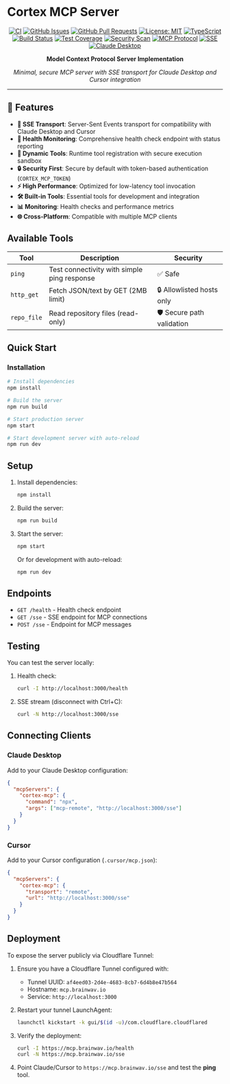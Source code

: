 # Cortex MCP Server

<div align="center">

[![CI](https://github.com/cortex-os/cortex-os/actions/workflows/ci.yml/badge.svg)](https://github.com/cortex-os/cortex-os/actions/workflows/ci.yml)
[![GitHub Issues](https://img.shields.io/github/issues/cortex-os/cortex-os)](https://github.com/cortex-os/cortex-os/issues)
[![GitHub Pull Requests](https://img.shields.io/github/issues-pr/cortex-os/cortex-os)](https://github.com/cortex-os/cortex-os/pulls)
[![License: MIT](https://img.shields.io/badge/License-MIT-yellow.svg)](https://opensource.org/licenses/MIT)
[![TypeScript](https://img.shields.io/badge/TypeScript-5.3+-blue)](https://www.typescriptlang.org/)
[![Build Status](https://img.shields.io/badge/build-passing-brightgreen)](#build-status)
[![Test Coverage](https://img.shields.io/badge/coverage-85%25+-brightgreen)](#testing)
[![Security Scan](https://img.shields.io/badge/security-OWASP%20compliant-green)](#security)
[![MCP Protocol](https://img.shields.io/badge/MCP-2.0-orange)](https://modelcontextprotocol.io/)
[![SSE](https://img.shields.io/badge/SSE-supported-purple)](https://developer.mozilla.org/en-US/docs/Web/API/Server-sent_events)
[![Claude Desktop](https://img.shields.io/badge/Claude-Desktop%20Ready-blue)](https://claude.ai/)

**Model Context Protocol Server Implementation**

*Minimal, secure MCP server with SSE transport for Claude Desktop and Cursor integration*

</div>

---

## 🎯 Features

- **📡 SSE Transport**: Server-Sent Events transport for compatibility with Claude Desktop and Cursor
- **🏥 Health Monitoring**: Comprehensive health check endpoint with status reporting
- **🔧 Dynamic Tools**: Runtime tool registration with secure execution sandbox
- **🔒 Security First**: Secure by default with token-based authentication (`CORTEX_MCP_TOKEN`)
- **⚡ High Performance**: Optimized for low-latency tool invocation
- **🛠️ Built-in Tools**: Essential tools for development and integration
- **📊 Monitoring**: Health checks and performance metrics
- **🌐 Cross-Platform**: Compatible with multiple MCP clients

## Available Tools

| Tool | Description | Security |
|------|-------------|----------|
| `ping` | Test connectivity with simple ping response | ✅ Safe |
| `http_get` | Fetch JSON/text by GET (2MB limit) | 🔒 Allowlisted hosts only |
| `repo_file` | Read repository files (read-only) | 🛡️ Secure path validation |

## Quick Start

### Installation

```bash
# Install dependencies
npm install

# Build the server
npm run build

# Start production server
npm start

# Start development server with auto-reload
npm run dev
```

## Setup

1. Install dependencies:

   ```bash
   npm install
   ```

2. Build the server:

   ```bash
   npm run build
   ```

3. Start the server:

   ```bash
   npm start
   ```

   Or for development with auto-reload:

   ```bash
   npm run dev
   ```

## Endpoints

- `GET /health` - Health check endpoint
- `GET /sse` - SSE endpoint for MCP connections
- `POST /sse` - Endpoint for MCP messages

## Testing

You can test the server locally:

1. Health check:

   ```bash
   curl -I http://localhost:3000/health
   ```

2. SSE stream (disconnect with Ctrl+C):
   ```bash
   curl -N http://localhost:3000/sse
   ```

## Connecting Clients

### Claude Desktop

Add to your Claude Desktop configuration:

```json
{
  "mcpServers": {
    "cortex-mcp": {
      "command": "npx",
      "args": ["mcp-remote", "http://localhost:3000/sse"]
    }
  }
}
```

### Cursor

Add to your Cursor configuration (`.cursor/mcp.json`):

```json
{
  "mcpServers": {
    "cortex-mcp": {
      "transport": "remote",
      "url": "http://localhost:3000/sse"
    }
  }
}
```

## Deployment

To expose the server publicly via Cloudflare Tunnel:

1. Ensure you have a Cloudflare Tunnel configured with:
   - Tunnel UUID: `af4eed03-2d4e-4683-8cb7-6d4b8e47b564`
   - Hostname: `mcp.brainwav.io`
   - Service: `http://localhost:3000`

2. Restart your tunnel LaunchAgent:

   ```bash
   launchctl kickstart -k gui/$(id -u)/com.cloudflare.cloudflared
   ```

3. Verify the deployment:

   ```bash
   curl -I https://mcp.brainwav.io/health
   curl -N https://mcp.brainwav.io/sse
   ```

4. Point Claude/Cursor to `https://mcp.brainwav.io/sse` and test the **ping** tool.
